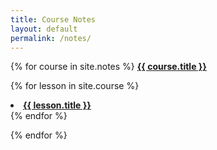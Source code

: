 ```yaml
---
title: Course Notes
layout: default
permalink: /notes/
---
```



{% for course in site.notes %}
  <a href="{{ course.permalink }}"> <strong> {{ course.title }} </strong></a>

  {% for lesson in site.course %}
    <li><a href="{{ lesson.permalink }}"> <strong> {{ lesson.title }} </strong></a></li>
  {% endfor %}

{% endfor %}
